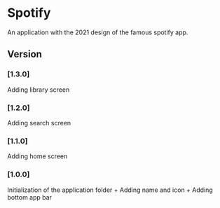 # Spotify
An application with the 2021 design of the famous spotify app.

## Version
### [1.3.0] 
Adding library screen

### [1.2.0] 
Adding search screen

### [1.1.0] 
Adding home screen

### [1.0.0] 
Initialization of the application folder + Adding name and icon + Adding bottom app bar